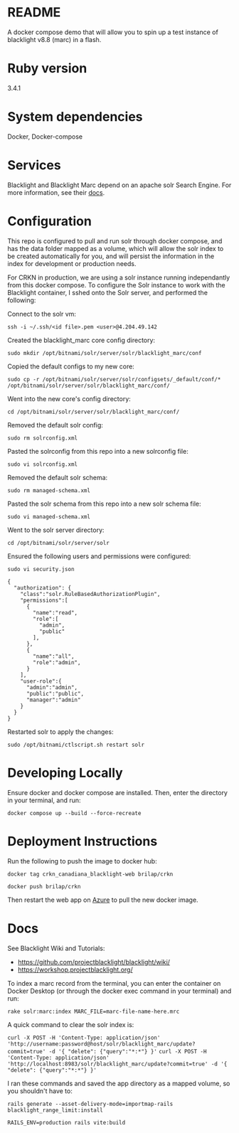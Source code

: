 # README
A docker compose demo that will allow you to spin up a test instance of blacklight v8.8 (marc) in a flash.

# Ruby version
3.4.1

# System dependencies
Docker, Docker-compose

# Services 
Blacklight and Blacklight Marc depend on an apache solr Search Engine. For more information, see their [docs](https://github.com/crkn-rcdr/crkn_base_blacklight/blob/master/README.md#docs).
  
# Configuration

This repo is configured to pull and run solr through docker compose, and has the data folder mapped as a volume, which will allow the solr index to be created automatically for you, and will persist the information in the index for development or production needs.

For CRKN in production, we are using a solr instance running independantly from this docker compose. To configure the Solr instance to work with the Blacklight container, I sshed onto the Solr server, and performed the following:

Connect to the solr vm:

`ssh -i ~/.ssh/<id file>.pem <user>@4.204.49.142`

Created the blacklight_marc core config directory:

`sudo mkdir /opt/bitnami/solr/server/solr/blacklight_marc/conf`

Copied the default configs to my new core:

`sudo cp -r /opt/bitnami/solr/server/solr/configsets/_default/conf/* /opt/bitnami/solr/server/solr/blacklight_marc/conf/`

Went into the new core's config directory:

`cd /opt/bitnami/solr/server/solr/blacklight_marc/conf/`

Removed the default solr config:

`sudo rm solrconfig.xml`

Pasted the solrconfig from this repo into a new solrconfig file:

`sudo vi solrconfig.xml`

Removed the default solr schema:

`sudo rm managed-schema.xml`

Pasted the solr schema from this repo into a new solr schema file:

`sudo vi managed-schema.xml`

Went to the solr server directory:

`cd /opt/bitnami/solr/server/solr`

Ensured the following users and permissions were configured:

`sudo vi security.json`
```
{
  "authorization": {
    "class":"solr.RuleBasedAuthorizationPlugin",
    "permissions":[
      {
        "name":"read",
        "role":[
          "admin",
          "public"
        ],
      },
      {
        "name":"all",
        "role":"admin",
      }
    ],
    "user-role":{
      "admin":"admin",
      "public":"public",
      "manager":"admin"
    }
  }
}
```

Restarted solr to apply the changes:

`sudo /opt/bitnami/ctlscript.sh restart solr`

# Developing Locally
Ensure docker and docker compose are installed. Then, enter the directory in your terminal, and run:

`docker compose up --build --force-recreate`

# Deployment Instructions
Run the following to push the image to docker hub:

`docker tag crkn_canadiana_blacklight-web brilap/crkn`

`docker push brilap/crkn`

Then restart the web app on [Azure](https://portal.azure.com/#@crkn.ca/resource/subscriptions/1bf1b056-be1d-4b1c-991f-2f154caf3061/resourceGroups/CRKN-demo-test/providers/Microsoft.Web/sites/canadiana-beta/appServices) to pull the new docker image.

# Docs
See Blacklight Wiki and Tutorials:
- https://github.com/projectblacklight/blacklight/wiki/
- https://workshop.projectblacklight.org/

To index a marc record from the terminal, you can enter the container on Docker Desktop (or through the docker exec command in your terminal) and run: 

`rake solr:marc:index MARC_FILE=marc-file-name-here.mrc`

A quick command to clear the solr index is:

`curl -X POST -H 'Content-Type: application/json' 'http://username:password@host/solr/blacklight_marc/update?commit=true' -d '{ "delete": {"query":"*:*"} }'`
`curl -X POST -H 'Content-Type: application/json' 'http://localhost:8983/solr/blacklight_marc/update?commit=true' -d '{ "delete": {"query":"*:*"} }'`

I ran these commands and saved the app directory as a mapped volume, so you shouldn't have to:

`rails generate --asset-delivery-mode=importmap-rails blacklight_range_limit:install`

`RAILS_ENV=production rails vite:build`






